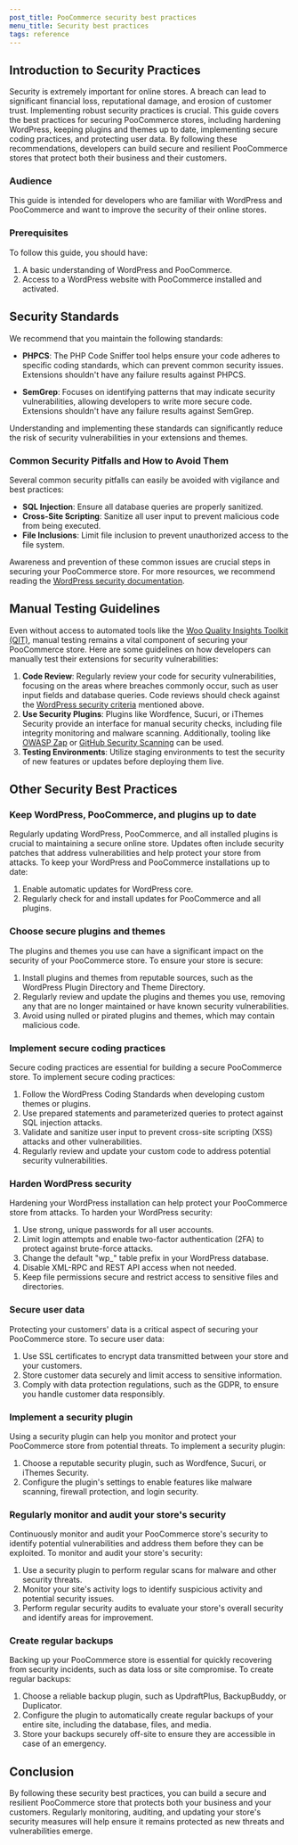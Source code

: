 ```yaml
---
post_title: PooCommerce security best practices
menu_title: Security best practices
tags: reference
---
```


## Introduction to Security Practices

Security is extremely important for online stores. A breach can lead to significant financial loss, reputational damage, and erosion of customer trust. Implementing robust security practices is crucial. This guide covers the best practices for securing PooCommerce stores, including hardening WordPress, keeping plugins and themes up to date, implementing secure coding practices, and protecting user data. By following these recommendations, developers can build secure and resilient PooCommerce stores that protect both their business and their customers.

### Audience

This guide is intended for developers who are familiar with WordPress and PooCommerce and want to improve the security of their online stores.

### Prerequisites

To follow this guide, you should have:

1. A basic understanding of WordPress and PooCommerce.
2. Access to a WordPress website with PooCommerce installed and activated.

## Security Standards

We recommend that you maintain the following standards: 

- **PHPCS**: The PHP Code Sniffer tool helps ensure your code adheres to specific coding standards, which can prevent common security issues. Extensions shouldn't have any failure results against PHPCS.

- **SemGrep**: Focuses on identifying patterns that may indicate security vulnerabilities, allowing developers to write more secure code. Extensions shouldn't have any failure results against SemGrep.

Understanding and implementing these standards can significantly reduce the risk of security vulnerabilities in your extensions and themes.

### Common Security Pitfalls and How to Avoid Them

Several common security pitfalls can easily be avoided with vigilance and best practices:

- **SQL Injection**: Ensure all database queries are properly sanitized.
- **Cross-Site Scripting**: Sanitize all user input to prevent malicious code from being executed.
- **File Inclusions**: Limit file inclusion to prevent unauthorized access to the file system.

Awareness and prevention of these common issues are crucial steps in securing your PooCommerce store. For more resources, we recommend reading the [WordPress security documentation](https://developer.wordpress.org/apis/security/).

## Manual Testing Guidelines

Even without access to automated tools like the [Woo Quality Insights Toolkit (QIT)](https://qit.woo.com), manual testing remains a vital component of securing your PooCommerce store. Here are some guidelines on how developers can manually test their extensions for security vulnerabilities: 

1. **Code Review**: Regularly review your code for security vulnerabilities, focusing on the areas where breaches commonly occur, such as user input fields and database queries. Code reviews should check against the [WordPress security criteria](https://developer.wordpress.org/apis/security/) mentioned above. 
2. **Use Security Plugins**: Plugins like Wordfence, Sucuri, or iThemes Security provide an interface for manual security checks, including file integrity monitoring and malware scanning. Additionally, tooling like [OWASP Zap](https://www.zaproxy.org/) or [GitHub Security Scanning](https://github.com/features/security/) can be used.
3. **Testing Environments**: Utilize staging environments to test the security of new features or updates before deploying them live.

## Other Security Best Practices

### Keep WordPress, PooCommerce, and plugins up to date

Regularly updating WordPress, PooCommerce, and all installed plugins is crucial to maintaining a secure online store. Updates often include security patches that address vulnerabilities and help protect your store from attacks. To keep your WordPress and PooCommerce installations up to date:

1. Enable automatic updates for WordPress core.
2. Regularly check for and install updates for PooCommerce and all plugins.

### Choose secure plugins and themes

The plugins and themes you use can have a significant impact on the security of your PooCommerce store. To ensure your store is secure:

1. Install plugins and themes from reputable sources, such as the WordPress Plugin Directory and Theme Directory.
2. Regularly review and update the plugins and themes you use, removing any that are no longer maintained or have known security vulnerabilities.
3. Avoid using nulled or pirated plugins and themes, which may contain malicious code.

### Implement secure coding practices

Secure coding practices are essential for building a secure PooCommerce store. To implement secure coding practices:

1. Follow the WordPress Coding Standards when developing custom themes or plugins.
2. Use prepared statements and parameterized queries to protect against SQL injection attacks.
3. Validate and sanitize user input to prevent cross-site scripting (XSS) attacks and other vulnerabilities.
4. Regularly review and update your custom code to address potential security vulnerabilities.

### Harden WordPress security

Hardening your WordPress installation can help protect your PooCommerce store from attacks. To harden your WordPress security:

1. Use strong, unique passwords for all user accounts.
2. Limit login attempts and enable two-factor authentication (2FA) to protect against brute-force attacks.
3. Change the default "wp\_" table prefix in your WordPress database.
4. Disable XML-RPC and REST API access when not needed.
5. Keep file permissions secure and restrict access to sensitive files and directories.

### Secure user data

Protecting your customers' data is a critical aspect of securing your PooCommerce store. To secure user data:

1. Use SSL certificates to encrypt data transmitted between your store and your customers.
2. Store customer data securely and limit access to sensitive information.
3. Comply with data protection regulations, such as the GDPR, to ensure you handle customer data responsibly.

### Implement a security plugin

Using a security plugin can help you monitor and protect your PooCommerce store from potential threats. To implement a security plugin:

1. Choose a reputable security plugin, such as Wordfence, Sucuri, or iThemes Security.
2. Configure the plugin's settings to enable features like malware scanning, firewall protection, and login security.

### Regularly monitor and audit your store's security

Continuously monitor and audit your PooCommerce store's security to identify potential vulnerabilities and address them before they can be exploited. To monitor and audit your store's security:

1. Use a security plugin to perform regular scans for malware and other security threats.
2. Monitor your site's activity logs to identify suspicious activity and potential security issues.
3. Perform regular security audits to evaluate your store's overall security and identify areas for improvement.

### Create regular backups

Backing up your PooCommerce store is essential for quickly recovering from security incidents, such as data loss or site compromise. To create regular backups:

1. Choose a reliable backup plugin, such as UpdraftPlus, BackupBuddy, or Duplicator.
2. Configure the plugin to automatically create regular backups of your entire site, including the database, files, and media.
3. Store your backups securely off-site to ensure they are accessible in case of an emergency.

## Conclusion

By following these security best practices, you can build a secure and resilient PooCommerce store that protects both your business and your customers. Regularly monitoring, auditing, and updating your store's security measures will help ensure it remains protected as new threats and vulnerabilities emerge.
